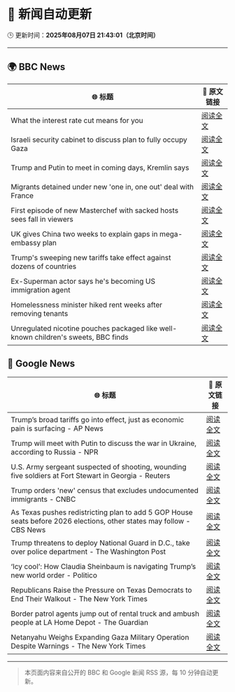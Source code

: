 # 🧠 新闻自动更新

🕒 更新时间：**2025年08月07日 21:43:01（北京时间）**

---

## 🌍 BBC News

| 🌐 标题 | 🔗 原文链接 |
|--------|-------------|
| What the interest rate cut means for you | [阅读全文](https://www.bbc.com/news/articles/cp9421x3egmo?at_medium=RSS&at_campaign=rss) |
| Israeli security cabinet to discuss plan to fully occupy Gaza | [阅读全文](https://www.bbc.com/news/articles/c8ryekj1m1do?at_medium=RSS&at_campaign=rss) |
| Trump and Putin to meet in coming days, Kremlin says | [阅读全文](https://www.bbc.com/news/articles/cr5rdl1y8ndo?at_medium=RSS&at_campaign=rss) |
| Migrants detained under new 'one in, one out' deal with France | [阅读全文](https://www.bbc.com/news/articles/ce35v0zyzvlo?at_medium=RSS&at_campaign=rss) |
| First episode of new Masterchef with sacked hosts sees fall in viewers | [阅读全文](https://www.bbc.com/news/articles/c1w83e44e21o?at_medium=RSS&at_campaign=rss) |
| UK gives China two weeks to explain gaps in mega-embassy plan | [阅读全文](https://www.bbc.com/news/articles/ce932995ny2o?at_medium=RSS&at_campaign=rss) |
| Trump's sweeping new tariffs take effect against dozens of countries | [阅读全文](https://www.bbc.com/news/articles/cx23jmvn5yzo?at_medium=RSS&at_campaign=rss) |
| Ex-Superman actor says he's becoming US immigration agent | [阅读全文](https://www.bbc.com/news/articles/c5yp8l3z0g5o?at_medium=RSS&at_campaign=rss) |
| Homelessness minister hiked rent weeks after removing tenants | [阅读全文](https://www.bbc.com/news/articles/czerl5dy0kgo?at_medium=RSS&at_campaign=rss) |
| Unregulated nicotine pouches packaged like well-known children's sweets, BBC finds | [阅读全文](https://www.bbc.com/news/articles/cnv75dd3v37o?at_medium=RSS&at_campaign=rss) |

## 📰 Google News

| 🌐 标题 | 🔗 原文链接 |
|--------|-------------|
| Trump’s broad tariffs go into effect, just as economic pain is surfacing - AP News | [阅读全文](https://news.google.com/rss/articles/CBMiqwFBVV95cUxPVk5ZZUpxdnVWemFIQTFIQVZPekFoOENhZkFPOUZHTndKa1RNdzZhNkJTNTcwVzc4SzlPTzJlaDM3YmdXQ3N1aVFBYW4xMXIxSV90b1p3alBqb1o5MU5odjR6UWVJWjdrQlNZQ01CUlZkeVhTcDRCb0pnZ1M4aFNRWjVJdjFHb1o5S0RfdTBTVUExbTJTdjctS0Z6TWd5UGp2bjR0anF0YXhJemM?oc=5) |
| Trump will meet with Putin to discuss the war in Ukraine, according to Russia - NPR | [阅读全文](https://news.google.com/rss/articles/CBMikwFBVV95cUxON0oyNm8zTHo1Rll3dkJlWXVPZ2V4X1p1cTB1UHNVR3d1WWdyUUlHWmx0bnd0bjhLQnZvZ29ZQ0c1MFB4YmRJUFRtWWNwZG5yTTEyb29jdGFuLUl0a2lPcGVrVXVyQ3d0ZFRYOGhYckVTVkZ3ZDdaOTE2WWFfS05pZ2NGSnVka3BlVW85Zl9LVGxqZzA?oc=5) |
| U.S. Army sergeant suspected of shooting, wounding five soldiers at Fort Stewart in Georgia - Reuters | [阅读全文](https://news.google.com/rss/articles/CBMiwgFBVV95cUxQbHZ4d0JURUpseE5BOExQRjBtTlBNT190dTFEWUl6U0syVGZwZkNTbHFXcmdmZVU0dlJtTmtHdVlSVF9xNGhLbWtrcTl1bXhhR3VGeGFXQ19WWEhfTzVmUXJYYWRfWkgxdHItT3FLOGxwN21CU05GS3U4emZzLS1zdkhSOGY3TGtRNjNyT2JoT2g1aG91VnU2WTF1M0dhWGFUQmhtWmYxZXdQNGxFd1VDQkFBVUlJdEQ1aXYyYTRLOGdYUQ?oc=5) |
| Trump orders 'new' census that excludes undocumented immigrants - CNBC | [阅读全文](https://news.google.com/rss/articles/CBMifkFVX3lxTFBEUEdxZExfVDd0NVYxS0FRQmNLLTRjdWp0QXM3Z0V1eVlMN2hFWV9RTUlyakhIRlFlNHNaNjBBb01PUzNjVkpCYWk4QXpUTXJqUmNqUnVOclhGZE54dF9aMnRhZzBSa2l6Z2d0eWpNS0JsbmNrMmVuMWhFNXZjd9IBgwFBVV95cUxQbV9HLUN1eThWdC1CSjNOemlacGlDUmFaRXBUQTZIVS1YRmwwd0gyc1JLcVdiSW1RQ05Rd1M5MFpGZG9ydmJyTXdOZE9SSnBhZnpCOEI0eFhrX1ZtU2JfemFud3dycTZmaGdZTGc5emxJVV9SMG5UdW5ialF0YmJVVHNKdw?oc=5) |
| As Texas pushes redistricting plan to add 5 GOP House seats before 2026 elections, other states may follow - CBS News | [阅读全文](https://news.google.com/rss/articles/CBMilgFBVV95cUxPMTlmZFkxT3A5djFKQUhlSk8yeFFxVnVvMWdXWkhGUnk1VS1SZ0FKRFctbGJQMi11TFJxaDJEWVRRV05OdVI1cEJKdXdEZjlJSkl2Q3gxUHRGNmswbU5JUWR0SldlRDNfcTE1QTdlRGM4eGFscXc1Y3g5TnRIQ0dibU5XWFREQ19iUEU0NDZGcDhYazlHMXfSAZsBQVVfeXFMUG1namtMeUU3X2JZTlBxWV9wUmNueFl4ZGtpS1JTWFRkdWdxZEhyRlRuUjNteU9NVUxYV0xpR0NuUDBFQ24talNJNkk1ZUZnZk4wYkkwd1MwSzMyc0xwSkEydk9Jc1ZBb0JueUhIZ0s1UTl4N2FzLVVzZ2wwN3VJcWZkWE9Fd2FndGhLSE5mLXUwMklnZ3FDbEhtTzA?oc=5) |
| Trump threatens to deploy National Guard in D.C., take over police department - The Washington Post | [阅读全文](https://news.google.com/rss/articles/CBMilAFBVV95cUxPVVFpTWtES291Q25QTmZDdUMyN2ZwSTdST2lMSW5XZ09LdjVPUXhpSkhqbVVuLUNNcXo3UGM4SlFrZVBpT3l5WTNfV1UwQVR5TXJqQTd4ZjNPSGU1R3dGZExXWHVMU1FOZEljTWxTUFhqS0trQkxxUnNtNmNnWW9QZWQyMWFLWmd2dk5oM29VdHFJUEtC?oc=5) |
| ‘Icy cool’: How Claudia Sheinbaum is navigating Trump’s new world order - Politico | [阅读全文](https://news.google.com/rss/articles/CBMilgFBVV95cUxPMHZqR1ZKRnpiTnVDQUVKWDE5ZG15ekRKNGtudjcxNkpkZTczWXJ5dXVhNUF6NlBXQUtudEN3bHhNSGgxXzBoYklacDgyMkpHelNwOExWaTMzRDh1VzFnTnY4WG90TDZyRFR4Z2NNNkcydU9VQVE2LW5hUzlvZ2w3WUFmbXJYTk5teFpsUElZaXdZbFpISWc?oc=5) |
| Republicans Raise the Pressure on Texas Democrats to End Their Walkout - The New York Times | [阅读全文](https://news.google.com/rss/articles/CBMie0FVX3lxTE52RG85aHR1YUtfVmhhZFZEY09LcER5Rl92eUw0ck42ZllsT0EwOXhFbHVpNl9iNUkycDdGYmU2RU5VZ2g4cGpKZGFKN0tYMjBBS05iRnFhN0lFaGZ0RGRXeVBxMmJnVzZ3andMdGkzcFVlNTNDcDdJbElGSQ?oc=5) |
| Border patrol agents jump out of rental truck and ambush people at LA Home Depot - The Guardian | [阅读全文](https://news.google.com/rss/articles/CBMikgFBVV95cUxOMFlhMEduRklMcDlBanExcS1SX3BOcnlUSXBLWXpMTV9kRTRnVHVUTWJIRlNlSm52WkdUVW01eG4zVFhuRFZjQjdvYTM5dDAxZnUxUkx6UHhfbHFvOG9vZkVtOFZuQ2pKSFpFRHJ3TllueGZiYVZ5Q1JabUtjZXNEbkhtb2RQN2ppcHhXMFN5MDVfdw?oc=5) |
| Netanyahu Weighs Expanding Gaza Military Operation Despite Warnings - The New York Times | [阅读全文](https://news.google.com/rss/articles/CBMikAFBVV95cUxPeUxDMUVMQl90ZFB5VVNGOXZBUF9rdTczM0JfSlNtenktaEZPLV9sYjJRRjRFWVhJVC1Wa2NoN0xBSElOQm9pYXlOR2EyUTZUeEZSNlZYLWFoNThKbUFHWUZYYlpmMS11VHM5Mzk4S2hwWFFySk1BT3lWOEE5U0o0YzZaYmx1UWJiaW5hX255anU?oc=5) |

---
> 本页面内容来自公开的 BBC 和 Google 新闻 RSS 源，每 10 分钟自动更新。